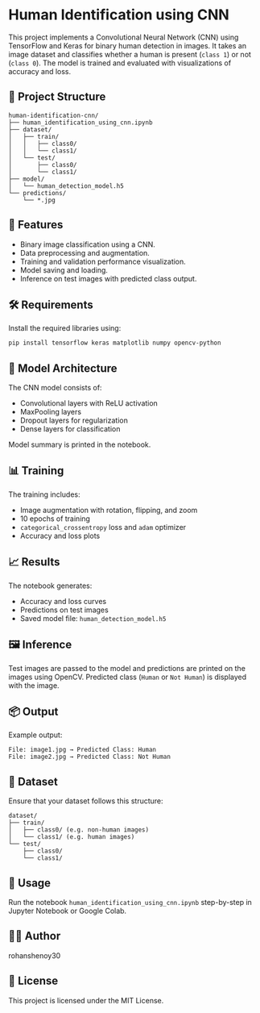 # Human Identification using CNN

This project implements a Convolutional Neural Network (CNN) using TensorFlow and Keras for binary human detection in images. It takes an image dataset and classifies whether a human is present (`class 1`) or not (`class 0`). The model is trained and evaluated with visualizations of accuracy and loss.

## 📂 Project Structure

```
human-identification-cnn/
├── human_identification_using_cnn.ipynb
├── dataset/
│   ├── train/
│   │   ├── class0/
│   │   └── class1/
│   └── test/
│       ├── class0/
│       └── class1/
├── model/
│   └── human_detection_model.h5
└── predictions/
    └── *.jpg
```

## 🚀 Features

* Binary image classification using a CNN.
* Data preprocessing and augmentation.
* Training and validation performance visualization.
* Model saving and loading.
* Inference on test images with predicted class output.

## 🛠️ Requirements

Install the required libraries using:

```bash
pip install tensorflow keras matplotlib numpy opencv-python
```

## 🧠 Model Architecture

The CNN model consists of:

* Convolutional layers with ReLU activation
* MaxPooling layers
* Dropout layers for regularization
* Dense layers for classification

Model summary is printed in the notebook.

## 📊 Training

The training includes:

* Image augmentation with rotation, flipping, and zoom
* 10 epochs of training
* `categorical_crossentropy` loss and `adam` optimizer
* Accuracy and loss plots

## 📈 Results

The notebook generates:

* Accuracy and loss curves
* Predictions on test images
* Saved model file: `human_detection_model.h5`

## 🖼️ Inference

Test images are passed to the model and predictions are printed on the images using OpenCV. Predicted class (`Human` or `Not Human`) is displayed with the image.

## 📦 Output

Example output:

```
File: image1.jpg → Predicted Class: Human
File: image2.jpg → Predicted Class: Not Human
```

## 📁 Dataset

Ensure that your dataset follows this structure:

```
dataset/
├── train/
│   ├── class0/ (e.g. non-human images)
│   └── class1/ (e.g. human images)
└── test/
    ├── class0/
    └── class1/
```

## 📌 Usage

Run the notebook `human_identification_using_cnn.ipynb` step-by-step in Jupyter Notebook or Google Colab.

## 👨‍💻 Author

rohanshenoy30

## 📜 License

This project is licensed under the MIT License.

